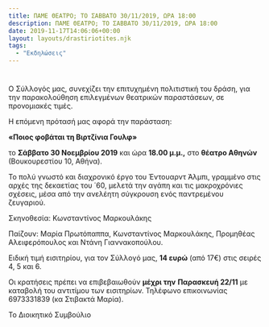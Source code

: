 ```yaml
---
title: ΠΑΜΕ ΘΕΑΤΡΟ; ΤΟ ΣΑΒΒΑΤΟ 30/11/2019, ΩΡΑ 18:00
description: ΠΑΜΕ ΘΕΑΤΡΟ; ΤΟ ΣΑΒΒΑΤΟ 30/11/2019, ΩΡΑ 18:00
date: 2019-11-17T14:06:06+00:00
layout: layouts/drastiriotites.njk
tags:
  - "Εκδηλώσεις"
---
```


#

Ο Σύλλογός μας, συνεχίζει την επιτυχημένη πολιτιστική του δράση, για την παρακολούθηση επιλεγμένων θεατρικών παραστάσεων, σε προνομιακές τιμές.

Η επόμενη πρότασή μας αφορά την παράσταση:

**«Ποιος φοβάται τη Βιρτζίνια Γουλφ»**

το **Σάββατο 30 Νοεμβρίου 2019** και ώρα **18.00 μ.μ.,** στο **θέατρο Αθηνών** (Βουκουρεστίου 10, Αθήνα).

Το πολύ γνωστό και διαχρονικό έργο του Έντουαρντ Άλμπι, γραμμένο στις αρχές της δεκαετίας του ΄60, μελετά την αγάπη και τις μακροχρόνιες σχέσεις, μέσα από την ανελέητη σύγκρουση ενός παντρεμένου ζευγαριού.

Σκηνοθεσία: Κωνσταντίνος Μαρκουλάκης

Παίζουν: Μαρία Πρωτόπαππα, Κωνσταντίνος Μαρκουλάκης, Προμηθέας Αλειφερόπουλος και Ντάνη Γιαννακοπούλου.

Ειδική τιμή εισιτηρίου, για τον Σύλλογό μας, **14 ευρώ** (από 17€) στις σειρές 4, 5 και 6.

Οι κρατήσεις πρέπει να επιβεβαιωθούν **μέχρι την** **Παρασκευή 22/11** με καταβολή του αντιτίμου των εισιτηρίων. Τηλέφωνο επικοινωνίας 6973331839 (κα Στιβακτά Μαρία).

Το Διοικητικό Συμβούλιο

<!-- excerpt -->
